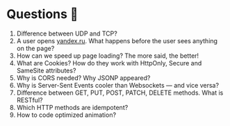 # Questions 🤔

1. Difference between UDP and TCP?
2. A user opens [yandex.ru](https://yandex.ru/). What happens before the user sees anything on the page?
3. How can we speed up page loading? The more said, the better!
4. What are Cookies? How do they work with HttpOnly, Secure and SameSite attributes?
5. Why is CORS needed? Why JSONP appeared?
6. Why is Server-Sent Events cooler than Websockets — and vice versa?
7. Difference between GET, PUT, POST, PATCH, DELETE methods. What is RESTful?
8. Which HTTP methods are idempotent?
9. How to code optimized animation?
